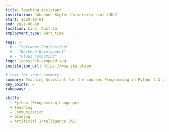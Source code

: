 ```yaml
---
title: Teaching Assistant
institution: Johannes Kepler University Linz (JKU)
start: 2020-10-01
end: 2021-06-30
location: Linz, Austria
employment_type: part_time

tags: ~
  # - "Software Engineering"
  # - "Backend Development"
  # - "Cloud Computing"
logo: logos/JKU-cropped.svg
institution_url: https://www.jku.at/en

# text for short summary
summary: Teaching Assistant for the courses Programming in Python 1 & 2 of the Institute of Machine Learning.
key_points: ~
takeaway: ~

skills: 
  - Python (Programming Language)
  - Teaching
  - Communication
  - Grading
  - Artificial Intelligence (AI)
---
```

